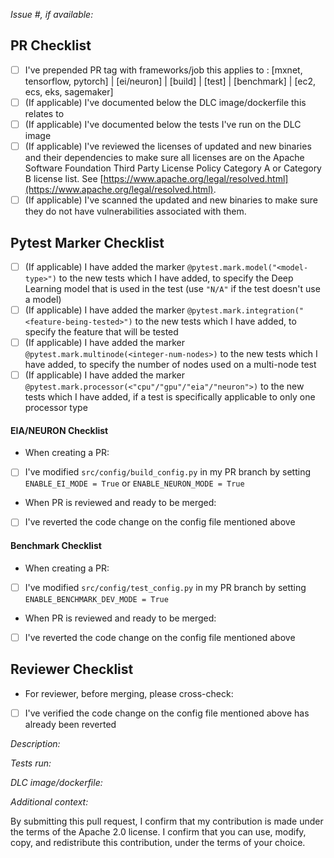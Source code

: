 *Issue #, if available:*

## PR Checklist
- [ ] I've prepended PR tag with frameworks/job this applies to : [mxnet, tensorflow, pytorch] | [ei/neuron] | [build] | [test] | [benchmark] | [ec2, ecs, eks, sagemaker]
- [ ] (If applicable) I've documented below the DLC image/dockerfile this relates to
- [ ] (If applicable) I've documented below the tests I've run on the DLC image
- [ ] (If applicable) I've reviewed the licenses of updated and new binaries and their dependencies to make sure all licenses are on the Apache Software Foundation Third Party License Policy Category A or Category B license list.  See [https://www.apache.org/legal/resolved.html](https://www.apache.org/legal/resolved.html).
- [ ] (If applicable) I've scanned the updated and new binaries to make sure they do not have vulnerabilities associated with them.

## Pytest Marker Checklist
- [ ] (If applicable) I have added the marker `@pytest.mark.model("<model-type>")` to the new tests which I have added, to specify the Deep Learning model that is used in the test (use `"N/A"` if the test doesn't use a model)
- [ ] (If applicable) I have added the marker `@pytest.mark.integration("<feature-being-tested>")` to the new tests which I have added, to specify the feature that will be tested
- [ ] (If applicable) I have added the marker `@pytest.mark.multinode(<integer-num-nodes>)` to the new tests which I have added, to specify the number of nodes used on a multi-node test
- [ ] (If applicable) I have added the marker `@pytest.mark.processor(<"cpu"/"gpu"/"eia"/"neuron">)` to the new tests which I have added, if a test is specifically applicable to only one processor type

#### EIA/NEURON Checklist
* When creating a PR:
- [ ] I've modified `src/config/build_config.py` in my PR branch by setting `ENABLE_EI_MODE = True` or `ENABLE_NEURON_MODE = True`
* When PR is reviewed and ready to be merged:
- [ ] I've reverted the code change on the config file mentioned above
#### Benchmark Checklist
* When creating a PR:
- [ ] I've modified `src/config/test_config.py` in my PR branch by setting `ENABLE_BENCHMARK_DEV_MODE = True`
* When PR is reviewed and ready to be merged:
- [ ] I've reverted the code change on the config file mentioned above

## Reviewer Checklist
* For reviewer, before merging, please cross-check:
- [ ] I've verified the code change on the config file mentioned above has already been reverted

*Description:*

*Tests run:*

*DLC image/dockerfile:*

*Additional context:*


By submitting this pull request, I confirm that my contribution is made under the terms of the Apache 2.0 license. I confirm that you can use, modify, copy, and redistribute this contribution, under the terms of your choice.

